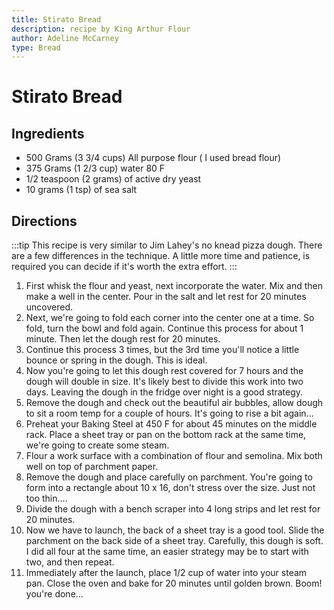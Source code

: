 ```yaml
---
title: Stirato Bread
description: recipe by King Arthur Flour
author: Adeline McCarney
type: Bread
---
```


# Stirato Bread

## Ingredients

* 500 Grams (3 3/4 cups) All purpose flour ( I used bread flour)
* 375 Grams (1 2/3 cup) water 80 F
* 1/2 teaspoon (2 grams)  of active dry yeast
* 10 grams (1 tsp)  of sea salt

## Directions

:::tip
This recipe is very similar to Jim Lahey's no knead pizza dough.  There are a few differences in the technique. A little more time and patience, is required you can decide if it's worth the extra effort.
:::

1. First whisk the flour and yeast, next incorporate the water.  Mix and then make a well in the center.  Pour in the salt and let rest for 20 minutes uncovered.
2. Next, we're going to fold each corner into the center one at a time. So fold, turn the bowl and fold again.  Continue this process for about 1 minute.  Then let the dough rest for 20 minutes.
3. Continue this process 3 times, but the 3rd time you'll notice a little bounce or spring in the dough. This is ideal.
4. Now you're going to let this dough rest covered for 7 hours and the dough will double in size. It's likely best to divide this work into two days. Leaving the dough in the fridge over night is a good strategy.
5. Remove the dough and check out the beautiful air bubbles, allow dough to sit a room temp for a couple of hours. It's going to rise a bit again...
6. Preheat your Baking Steel at 450 F for about 45 minutes on the middle rack. Place a sheet tray or pan on the bottom rack at the same time, we're going to create some steam.
7. Flour a work surface with a combination of flour and semolina. Mix both well on top of parchment paper.
8. Remove the dough and place carefully on parchment.  You're going to form into a rectangle about 10 x 16, don't stress over the size.  Just not too thin....
9. Divide the dough with a bench scraper into 4 long strips and let rest for 20 minutes.
10. Now we have to launch, the back of a sheet tray is a good tool. Slide the parchment on the back side of a sheet tray.  Carefully, this dough is soft.  I did all four at the same time, an easier strategy may be to start with two, and then repeat.
11. Immediately after the launch, place 1/2 cup of water into your steam pan.  Close the oven and bake for 20 minutes until golden brown. Boom! you're done...
